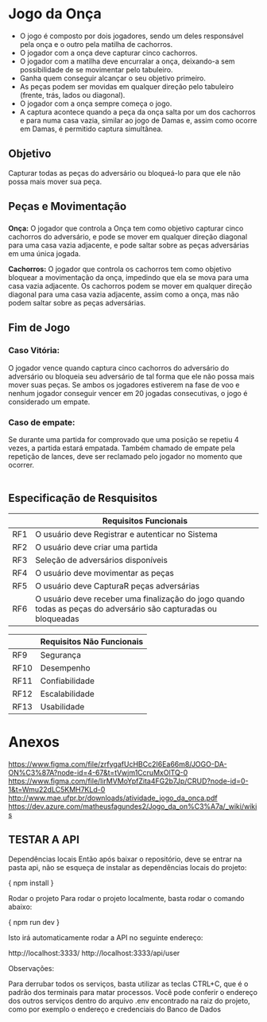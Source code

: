 # Jogo da Onça

- O jogo é composto por dois jogadores, sendo um deles responsável pela onça e o outro pela matilha de cachorros.
- O jogador com a onça deve capturar cinco cachorros.
- O jogador com a matilha deve encurralar a onça, deixando-a sem possibilidade de se movimentar pelo tabuleiro.
- Ganha quem conseguir alcançar o seu objetivo primeiro.
- As peças podem ser movidas em qualquer direção pelo tabuleiro (frente, trás, lados ou diagonal).
- O jogador com a onça sempre começa o jogo.
- A captura acontece quando a peça da onça salta por um dos cachorros e para numa casa vazia, similar ao jogo de Damas e, assim como ocorre em Damas, é permitido captura simultânea.


## Objetivo

Capturar todas as peças do adversário ou bloqueá-lo para que ele não possa mais mover sua peça.

## Peças e  Movimentação

###
**Onça:** O jogador que controla a Onça tem como objetivo capturar cinco cachorros do adversário, e pode se mover em qualquer direção diagonal para uma casa vazia adjacente, e pode saltar sobre as peças adversárias em uma única jogada.

**Cachorros:** O jogador que controla os cachorros tem como objetivo bloquear a movimentação da onça, impedindo que ela se mova para uma casa vazia adjacente. Os cachorros podem se mover em qualquer direção diagonal para uma casa vazia adjacente, assim como a onça, mas não podem saltar sobre as peças adversárias.

## Fim de Jogo

### Caso Vitória: 
O jogador vence quando captura cinco cachorros do adversário do adversário ou bloqueia seu adversário de tal forma que ele não possa mais mover suas peças. Se ambos os jogadores estiverem na fase de voo e nenhum jogador conseguir vencer em 20 jogadas consecutivas, o jogo é considerado um empate.

### Caso de empate: 
Se durante uma partida for comprovado que uma
posição se repetiu 4 vezes, a partida estará empatada. Também chamado
de empate pela repetição de lances, deve ser reclamado pelo jogador no
momento que ocorrer. 
<br><br>
## Especificação de Resquisitos

|     | Requisitos Funcionais                                              |
|-----|--------------------------------------------------------------------|
| RF1 | O usuário deve Registrar e autenticar no Sistema                   |
| RF2 | O usuário deve criar uma partida                                    |
| RF3 | Seleção de adversários disponíveis                                  |
| RF4 | O usuário deve movimentar as peças                                  |
| RF5 | O usuário deve  CapturaR peças adversárias                          |
| RF6 | O usuário deve receber uma finalização do jogo quando todas as peças do adversário são capturadas ou bloqueadas |

|     | Requisitos Não Funcionais |
|-----|---------------------------|
| RF9 | Segurança                 |
| RF10| Desempenho                |
| RF11| Confiabilidade            |
| RF12| Escalabilidade            |
| RF13| Usabilidade               |

# Anexos
https://www.figma.com/file/zrfygafUcHBCc2I6Ea66m8/JOGO-DA-ON%C3%87A?node-id=4-67&t=tVwjm1CcruMxOlTQ-0
https://www.figma.com/file/lirMVMoYpfZita4FG2b7Jp/CRUD?node-id=0-1&t=Wmu22dLC5KMH7KLd-0
http://www.mae.ufpr.br/downloads/atividade_jogo_da_onca.pdf
https://dev.azure.com/matheusfagundes2/Jogo_da_on%C3%A7a/_wiki/wikis


## TESTAR A API 

Dependências locais
Então após baixar o repositório, deve se entrar na pasta api, não se esqueça de instalar as dependências locais do projeto:

{ npm install }

Rodar o projeto
Para rodar o projeto localmente, basta rodar o comando abaixo:

{ npm run dev }

Isto irá automaticamente rodar a API no seguinte endereço:

http://localhost:3333/
http://localhost:3333/api/user

Observações:

Para derrubar todos os serviços, basta utilizar as teclas CTRL+C, que é o padrão dos terminais para matar processos.
Você pode conferir o endereço dos outros serviços dentro do arquivo .env encontrado na raiz do projeto, como por exemplo o endereço e credenciais do Banco de Dados
